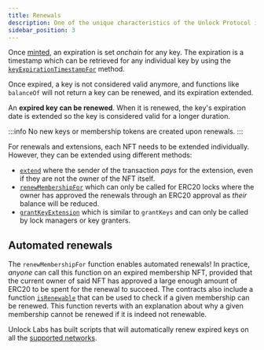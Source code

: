 ```yaml
---
title: Renewals
description: One of the unique characteristics of the Unlock Protocol is that it can create NFT that have an expiration date. Once expired these NFT can be renewed, or extended, providing the ability to do subscriptions!
sidebar_position: 3
---
```


Once [minted](./minting-keys.md), an expiration is set _onchain_ for any key. The expiration is a timestamp which can be retrieved for any individual key by using the [`keyExpirationTimestampFor`](/core-protocol/smart-contracts-api/PublicLock#keyexpirationtimestampfor) method.

Once expired, a key is not considered valid anymore, and functions like `balanceOf` will not return a key can be renewed, and its expiration extended.

An **expired key can be renewed**. When it is renewed, the key's expiration date is extended so the key is considered valid for a longer duration.

:::info
No new keys or membership tokens are created upon renewals.
:::

For renewals and extensions, each NFT needs to be extended individually. However, they can be extended using different methods:

- [`extend`](/core-protocol/smart-contracts-api/PublicLock#extend) where the sender of the transaction _pays_ for the extension, even if they are not the owner of the NFT itself.
- [`renewMembershipFor`](/core-protocol/smart-contracts-api/PublicLock#renewmembershipfor) which can only be called for ERC20 locks where the owner has approved the renewals through an ERC20 approval as _their_ balance will be reduced.
- [`grantKeyExtension`](/core-protocol/smart-contracts-api/PublicLock#grantkeyextension) which is similar to `grantKeys` and can only be called by lock managers or key granters.

## Automated renewals

The `renewMembershipFor` function enables automated renewals! In practice, _anyone_ can call this function on an expired membership NFT, provided that the current owner of said NFT has approved a large enough amount of ERC20 to be spent for the renewal to succeed. The contracts also include a function [`isRenewable`](/core-protocol/smart-contracts-api/PublicLock#isrenewable) that can be used to check if a given membership can be renewed. This function reverts with an explanation about why a given membership cannot be renewed if it is indeed not renewable.

Unlock Labs has built scripts that will automatically renew expired keys on all the [supported networks](../unlock/networks.mdx).
